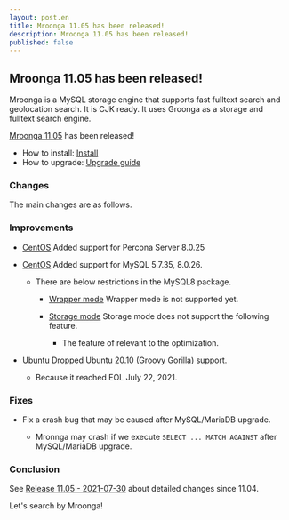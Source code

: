 ```yaml
---
layout: post.en
title: Mroonga 11.05 has been released!
description: Mroonga 11.05 has been released!
published: false
---
```


## Mroonga 11.05 has been released!

Mroonga is a MySQL storage engine that supports fast fulltext search
and geolocation search. It is CJK ready. It uses Groonga as a storage
and fulltext search engine.

[Mroonga 11.05](/docs/news.html#release-11-05) has been released!

* How to install: [Install](/docs/install.html)
* How to upgrade: [Upgrade guide](/docs/upgrade.html)

### Changes

The main changes are as follows.

### Improvements

* [CentOS](/docs/install/centos.html) Added support for Percona Server 8.0.25

* [CentOS](/docs/install/centos.html) Added support for MySQL 5.7.35, 8.0.26.

  * There are below restrictions in the MySQL8 package.

    * [Wrapper mode](/docs/tutorial/wrapper.html) Wrapper mode is not supported yet.

    * [Storage mode](/docs/tutorial/storage.html) Storage mode does not support the following feature.

      * The feature of relevant to the optimization.

* [Ubuntu](/docs/install/ubuntu.html) Dropped Ubuntu 20.10 (Groovy Gorilla) support.

  * Because it reached EOL July 22, 2021.

### Fixes

* Fix a crash bug that may be caused after MySQL/MariaDB upgrade.

  * Mronnga may crash if we execute ``SELECT ... MATCH AGAINST`` after MySQL/MariaDB upgrade.

### Conclusion

See [Release 11.05 - 2021-07-30](/docs/news.html#release-11-05) about detailed changes since 11.04.

Let's search by Mroonga!
